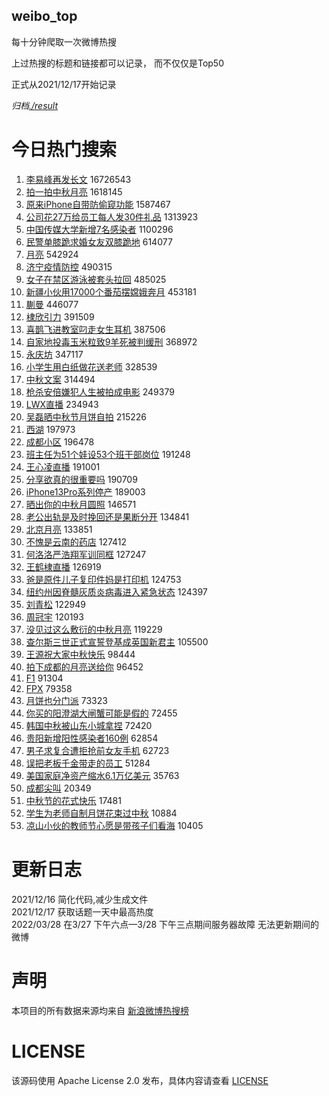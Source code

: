 weibo_top  
---
每十分钟爬取一次微博热搜  

上过热搜的标题和链接都可以记录， 而不仅仅是Top50

正式从2021/12/17开始记录  

*归档[./result](./result/)*

# 今日热门搜索  
1. [李易峰再发长文](https://s.weibo.com//weibo?q=%23%E6%9D%8E%E6%98%93%E5%B3%B0%E5%86%8D%E5%8F%91%E9%95%BF%E6%96%87%23&t=31&band_rank=1&Refer=top) 16726543
2. [拍一拍中秋月亮](https://s.weibo.com//weibo?q=%23%E6%8B%8D%E4%B8%80%E6%8B%8D%E4%B8%AD%E7%A7%8B%E6%9C%88%E4%BA%AE%23&t=31&band_rank=3&Refer=top) 1618145
3. [原来iPhone自带防偷窥功能](https://s.weibo.com//weibo?q=%23%E5%8E%9F%E6%9D%A5iPhone%E8%87%AA%E5%B8%A6%E9%98%B2%E5%81%B7%E7%AA%A5%E5%8A%9F%E8%83%BD%23&t=31&band_rank=4&Refer=top) 1587467
4. [公司花27万给员工每人发30件礼品](https://s.weibo.com//weibo?q=%23%E5%85%AC%E5%8F%B8%E8%8A%B127%E4%B8%87%E7%BB%99%E5%91%98%E5%B7%A5%E6%AF%8F%E4%BA%BA%E5%8F%9130%E4%BB%B6%E7%A4%BC%E5%93%81%23&t=31&band_rank=5&Refer=top) 1313923
5. [中国传媒大学新增7名感染者](https://s.weibo.com//weibo?q=%23%E4%B8%AD%E5%9B%BD%E4%BC%A0%E5%AA%92%E5%A4%A7%E5%AD%A6%E6%96%B0%E5%A2%9E7%E5%90%8D%E6%84%9F%E6%9F%93%E8%80%85%23&t=31&band_rank=6&Refer=top) 1100296
6. [民警单膝跪求婚女友双膝跪地](https://s.weibo.com//weibo?q=%23%E6%B0%91%E8%AD%A6%E5%8D%95%E8%86%9D%E8%B7%AA%E6%B1%82%E5%A9%9A%E5%A5%B3%E5%8F%8B%E5%8F%8C%E8%86%9D%E8%B7%AA%E5%9C%B0%23&t=31&band_rank=8&Refer=top) 614077
7. [月亮](https://s.weibo.com//weibo?q=%23%E6%9C%88%E4%BA%AE%23&t=31&band_rank=8&Refer=top) 542924
8. [济宁疫情防控](https://s.weibo.com//weibo?q=%E6%B5%8E%E5%AE%81%E7%96%AB%E6%83%85%E9%98%B2%E6%8E%A7&t=31&band_rank=9&Refer=top) 490315
9. [女子在禁区游泳被套头拉回](https://s.weibo.com//weibo?q=%23%E5%A5%B3%E5%AD%90%E5%9C%A8%E7%A6%81%E5%8C%BA%E6%B8%B8%E6%B3%B3%E8%A2%AB%E5%A5%97%E5%A4%B4%E6%8B%89%E5%9B%9E%23&t=31&band_rank=6&Refer=top) 485025
10. [新疆小伙用17000个番茄摆嫦娥奔月](https://s.weibo.com//weibo?q=%23%E6%96%B0%E7%96%86%E5%B0%8F%E4%BC%99%E7%94%A817000%E4%B8%AA%E7%95%AA%E8%8C%84%E6%91%86%E5%AB%A6%E5%A8%A5%E5%A5%94%E6%9C%88%23&t=31&band_rank=6&Refer=top) 453181
11. [蒯曼](https://s.weibo.com//weibo?q=%E8%92%AF%E6%9B%BC&t=31&band_rank=7&Refer=top) 446077
12. [棣欣引力](https://s.weibo.com//weibo?q=%23%E6%A3%A3%E6%AC%A3%E5%BC%95%E5%8A%9B%23&t=31&band_rank=11&Refer=top) 391509
13. [喜鹊飞进教室叼走女生耳机](https://s.weibo.com//weibo?q=%23%E5%96%9C%E9%B9%8A%E9%A3%9E%E8%BF%9B%E6%95%99%E5%AE%A4%E5%8F%BC%E8%B5%B0%E5%A5%B3%E7%94%9F%E8%80%B3%E6%9C%BA%23&t=31&band_rank=10&Refer=top) 387506
14. [自家地投毒玉米粒致9羊死被判缓刑](https://s.weibo.com//weibo?q=%23%E8%87%AA%E5%AE%B6%E5%9C%B0%E6%8A%95%E6%AF%92%E7%8E%89%E7%B1%B3%E7%B2%92%E8%87%B49%E7%BE%8A%E6%AD%BB%E8%A2%AB%E5%88%A4%E7%BC%93%E5%88%91%23&t=31&band_rank=12&Refer=top) 368972
15. [永庆坊](https://s.weibo.com//weibo?q=%E6%B0%B8%E5%BA%86%E5%9D%8A&t=31&band_rank=14&Refer=top) 347117
16. [小学生用白纸做花送老师](https://s.weibo.com//weibo?q=%23%E5%B0%8F%E5%AD%A6%E7%94%9F%E7%94%A8%E7%99%BD%E7%BA%B8%E5%81%9A%E8%8A%B1%E9%80%81%E8%80%81%E5%B8%88%23&t=31&band_rank=16&Refer=top) 328539
17. [中秋文案](https://s.weibo.com//weibo?q=%23%E4%B8%AD%E7%A7%8B%E6%96%87%E6%A1%88%23&t=31&band_rank=18&Refer=top) 314494
18. [枪杀安倍嫌犯人生被拍成电影](https://s.weibo.com//weibo?q=%23%E6%9E%AA%E6%9D%80%E5%AE%89%E5%80%8D%E5%AB%8C%E7%8A%AF%E4%BA%BA%E7%94%9F%E8%A2%AB%E6%8B%8D%E6%88%90%E7%94%B5%E5%BD%B1%23&t=31&band_rank=19&Refer=top) 249379
19. [LWX直播](https://s.weibo.com//weibo?q=LWX%E7%9B%B4%E6%92%AD&t=31&band_rank=20&Refer=top) 234943
20. [吴磊晒中秋节月饼自拍](https://s.weibo.com//weibo?q=%23%E5%90%B4%E7%A3%8A%E6%99%92%E4%B8%AD%E7%A7%8B%E8%8A%82%E6%9C%88%E9%A5%BC%E8%87%AA%E6%8B%8D%23&t=31&band_rank=21&Refer=top) 215226
21. [西湖](https://s.weibo.com//weibo?q=%E8%A5%BF%E6%B9%96&t=31&band_rank=24&Refer=top) 197973
22. [成都小区](https://s.weibo.com//weibo?q=%E6%88%90%E9%83%BD%E5%B0%8F%E5%8C%BA&t=31&band_rank=15&Refer=top) 196478
23. [班主任为51个娃设53个班干部岗位](https://s.weibo.com//weibo?q=%23%E7%8F%AD%E4%B8%BB%E4%BB%BB%E4%B8%BA51%E4%B8%AA%E5%A8%83%E8%AE%BE53%E4%B8%AA%E7%8F%AD%E5%B9%B2%E9%83%A8%E5%B2%97%E4%BD%8D%23&t=31&band_rank=25&Refer=top) 191248
24. [王心凌直播](https://s.weibo.com//weibo?q=%E7%8E%8B%E5%BF%83%E5%87%8C%E7%9B%B4%E6%92%AD&t=31&band_rank=26&Refer=top) 191001
25. [分享欲真的很重要吗](https://s.weibo.com//weibo?q=%23%E5%88%86%E4%BA%AB%E6%AC%B2%E7%9C%9F%E7%9A%84%E5%BE%88%E9%87%8D%E8%A6%81%E5%90%97%23&t=31&band_rank=20&Refer=top) 190709
26. [iPhone13Pro系列停产](https://s.weibo.com//weibo?q=%23iPhone13Pro%E7%B3%BB%E5%88%97%E5%81%9C%E4%BA%A7%23&t=31&band_rank=27&Refer=top) 189003
27. [晒出你的中秋月圆照](https://s.weibo.com//weibo?q=%23%E6%99%92%E5%87%BA%E4%BD%A0%E7%9A%84%E4%B8%AD%E7%A7%8B%E6%9C%88%E5%9C%86%E7%85%A7%23&t=31&band_rank=24&Refer=top) 146571
28. [老公出轨是及时挽回还是果断分开](https://s.weibo.com//weibo?q=%23%E8%80%81%E5%85%AC%E5%87%BA%E8%BD%A8%E6%98%AF%E5%8F%8A%E6%97%B6%E6%8C%BD%E5%9B%9E%E8%BF%98%E6%98%AF%E6%9E%9C%E6%96%AD%E5%88%86%E5%BC%80%23&t=31&band_rank=26&Refer=top) 134841
29. [北京月亮](https://s.weibo.com//weibo?q=%23%E5%8C%97%E4%BA%AC%E6%9C%88%E4%BA%AE%23&t=31&band_rank=29&Refer=top) 133851
30. [不愧是云南的药店](https://s.weibo.com//weibo?q=%23%E4%B8%8D%E6%84%A7%E6%98%AF%E4%BA%91%E5%8D%97%E7%9A%84%E8%8D%AF%E5%BA%97%23&t=31&band_rank=30&Refer=top) 127412
31. [何洛洛严浩翔军训同框](https://s.weibo.com//weibo?q=%23%E4%BD%95%E6%B4%9B%E6%B4%9B%E4%B8%A5%E6%B5%A9%E7%BF%94%E5%86%9B%E8%AE%AD%E5%90%8C%E6%A1%86%23&t=31&band_rank=31&Refer=top) 127247
32. [王鹤棣直播](https://s.weibo.com//weibo?q=%23%E7%8E%8B%E9%B9%A4%E6%A3%A3%E7%9B%B4%E6%92%AD%23&t=31&band_rank=32&Refer=top) 126919
33. [爸是原件儿子复印件妈是打印机](https://s.weibo.com//weibo?q=%23%E7%88%B8%E6%98%AF%E5%8E%9F%E4%BB%B6%E5%84%BF%E5%AD%90%E5%A4%8D%E5%8D%B0%E4%BB%B6%E5%A6%88%E6%98%AF%E6%89%93%E5%8D%B0%E6%9C%BA%23&t=31&band_rank=30&Refer=top) 124753
34. [纽约州因脊髓灰质炎病毒进入紧急状态](https://s.weibo.com//weibo?q=%23%E7%BA%BD%E7%BA%A6%E5%B7%9E%E5%9B%A0%E8%84%8A%E9%AB%93%E7%81%B0%E8%B4%A8%E7%82%8E%E7%97%85%E6%AF%92%E8%BF%9B%E5%85%A5%E7%B4%A7%E6%80%A5%E7%8A%B6%E6%80%81%23&t=31&band_rank=30&Refer=top) 124397
35. [刘青松](https://s.weibo.com//weibo?q=%E5%88%98%E9%9D%92%E6%9D%BE&t=31&band_rank=29&Refer=top) 122949
36. [周冠宇](https://s.weibo.com//weibo?q=%E5%91%A8%E5%86%A0%E5%AE%87&t=31&band_rank=35&Refer=top) 120193
37. [没见过这么敷衍的中秋月亮](https://s.weibo.com//weibo?q=%23%E6%B2%A1%E8%A7%81%E8%BF%87%E8%BF%99%E4%B9%88%E6%95%B7%E8%A1%8D%E7%9A%84%E4%B8%AD%E7%A7%8B%E6%9C%88%E4%BA%AE%23&t=31&band_rank=30&Refer=top) 119229
38. [查尔斯三世正式宣誓登基成英国新君主](https://s.weibo.com//weibo?q=%23%E6%9F%A5%E5%B0%94%E6%96%AF%E4%B8%89%E4%B8%96%E6%AD%A3%E5%BC%8F%E5%AE%A3%E8%AA%93%E7%99%BB%E5%9F%BA%E6%88%90%E8%8B%B1%E5%9B%BD%E6%96%B0%E5%90%9B%E4%B8%BB%23&t=31&band_rank=30&Refer=top) 105500
39. [王源祝大家中秋快乐](https://s.weibo.com//weibo?q=%23%E7%8E%8B%E6%BA%90%E7%A5%9D%E5%A4%A7%E5%AE%B6%E4%B8%AD%E7%A7%8B%E5%BF%AB%E4%B9%90%23&t=31&band_rank=31&Refer=top) 98444
40. [拍下成都的月亮送给你](https://s.weibo.com//weibo?q=%23%E6%8B%8D%E4%B8%8B%E6%88%90%E9%83%BD%E7%9A%84%E6%9C%88%E4%BA%AE%E9%80%81%E7%BB%99%E4%BD%A0%23&t=31&band_rank=39&Refer=top) 96452
41. [F1](https://s.weibo.com//weibo?q=F1&t=31&band_rank=40&Refer=top) 91304
42. [FPX](https://s.weibo.com//weibo?q=FPX&t=31&band_rank=44&Refer=top) 79358
43. [月饼也分门派](https://s.weibo.com//weibo?q=%23%E6%9C%88%E9%A5%BC%E4%B9%9F%E5%88%86%E9%97%A8%E6%B4%BE%23&t=31&band_rank=40&Refer=top) 73323
44. [你买的阳澄湖大闸蟹可能是假的](https://s.weibo.com//weibo?q=%23%E4%BD%A0%E4%B9%B0%E7%9A%84%E9%98%B3%E6%BE%84%E6%B9%96%E5%A4%A7%E9%97%B8%E8%9F%B9%E5%8F%AF%E8%83%BD%E6%98%AF%E5%81%87%E7%9A%84%23&t=31&band_rank=45&Refer=top) 72455
45. [韩国中秋被山东小城拿捏](https://s.weibo.com//weibo?q=%23%E9%9F%A9%E5%9B%BD%E4%B8%AD%E7%A7%8B%E8%A2%AB%E5%B1%B1%E4%B8%9C%E5%B0%8F%E5%9F%8E%E6%8B%BF%E6%8D%8F%23&t=31&band_rank=46&Refer=top) 72420
46. [贵阳新增阳性感染者160例](https://s.weibo.com//weibo?q=%23%E8%B4%B5%E9%98%B3%E6%96%B0%E5%A2%9E%E9%98%B3%E6%80%A7%E6%84%9F%E6%9F%93%E8%80%85160%E4%BE%8B%23&t=31&band_rank=47&Refer=top) 62854
47. [男子求复合遭拒抢前女友手机](https://s.weibo.com//weibo?q=%23%E7%94%B7%E5%AD%90%E6%B1%82%E5%A4%8D%E5%90%88%E9%81%AD%E6%8B%92%E6%8A%A2%E5%89%8D%E5%A5%B3%E5%8F%8B%E6%89%8B%E6%9C%BA%23&t=31&band_rank=47&Refer=top) 62723
48. [误把老板千金带走的员工](https://s.weibo.com//weibo?q=%23%E8%AF%AF%E6%8A%8A%E8%80%81%E6%9D%BF%E5%8D%83%E9%87%91%E5%B8%A6%E8%B5%B0%E7%9A%84%E5%91%98%E5%B7%A5%23&t=31&band_rank=50&Refer=top) 51284
49. [美国家庭净资产缩水6.1万亿美元](https://s.weibo.com//weibo?q=%23%E7%BE%8E%E5%9B%BD%E5%AE%B6%E5%BA%AD%E5%87%80%E8%B5%84%E4%BA%A7%E7%BC%A9%E6%B0%B46.1%E4%B8%87%E4%BA%BF%E7%BE%8E%E5%85%83%23&t=31&band_rank=17&Refer=top) 35763
50. [成都尖叫](https://s.weibo.com//weibo?q=%E6%88%90%E9%83%BD%E5%B0%96%E5%8F%AB&t=31&band_rank=50&Refer=top) 20349
51. [中秋节的花式快乐](https://s.weibo.com//weibo?q=%23%E4%B8%AD%E7%A7%8B%E8%8A%82%E7%9A%84%E8%8A%B1%E5%BC%8F%E5%BF%AB%E4%B9%90%23&t=31&band_rank=50&Refer=top) 17481
52. [学生为老师自制月饼花束过中秋](https://s.weibo.com//weibo?q=%23%E5%AD%A6%E7%94%9F%E4%B8%BA%E8%80%81%E5%B8%88%E8%87%AA%E5%88%B6%E6%9C%88%E9%A5%BC%E8%8A%B1%E6%9D%9F%E8%BF%87%E4%B8%AD%E7%A7%8B%23&t=31&band_rank=49&Refer=top) 10884
53. [凉山小伙的教师节心愿是带孩子们看海](https://s.weibo.com//weibo?q=%23%E5%87%89%E5%B1%B1%E5%B0%8F%E4%BC%99%E7%9A%84%E6%95%99%E5%B8%88%E8%8A%82%E5%BF%83%E6%84%BF%E6%98%AF%E5%B8%A6%E5%AD%A9%E5%AD%90%E4%BB%AC%E7%9C%8B%E6%B5%B7%23&t=31&band_rank=50&Refer=top) 10405
# 更新日志  
2021/12/16  简化代码,减少生成文件  
2021/12/17  获取话题一天中最高热度  
2022/03/28  在3/27 下午六点—3/28 下午三点期间服务器故障 无法更新期间的微博  
# 声明  
本项目的所有数据来源均来自 [新浪微博热搜榜](https://s.weibo.com/top/summary)  

# LICENSE
该源码使用 Apache License 2.0 发布，具体内容请查看 [LICENSE](./LICENSE)
